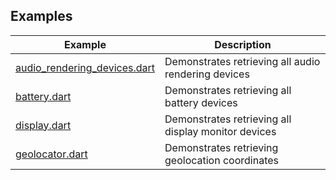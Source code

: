 ## Examples

| Example                        | Description                                         |
| ------------------------------ | --------------------------------------------------- |
| [audio_rendering_devices.dart] | Demonstrates retrieving all audio rendering devices |
| [battery.dart]                 | Demonstrates retrieving all battery devices         |
| [display.dart]                 | Demonstrates retrieving all display monitor devices |
| [geolocator.dart]              | Demonstrates retrieving geolocation coordinates     |

[audio_rendering_devices.dart]: https://github.com/dart-windows/dartwinrt/blob/main/packages/windows_devices/example/audio_rendering_devices.dart
[battery.dart]: https://github.com/dart-windows/dartwinrt/blob/main/packages/windows_devices/example/battery.dart
[display.dart]: https://github.com/dart-windows/dartwinrt/blob/main/packages/windows_devices/example/display.dart
[geolocator.dart]: https://github.com/dart-windows/dartwinrt/blob/main/packages/windows_devices/example/geolocator.dart
